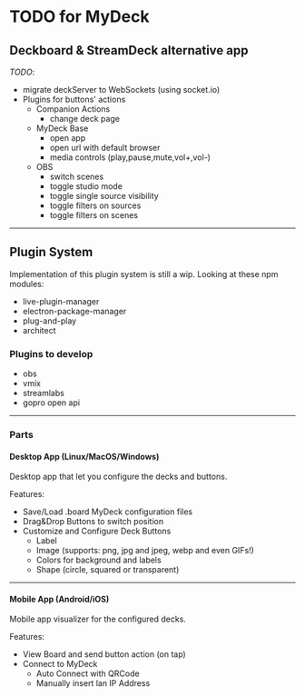 # TODO for MyDeck

## Deckboard & StreamDeck alternative app

*TODO*:

- migrate deckServer to WebSockets (using socket.io)
- Plugins for buttons' actions
  - Companion Actions
    - change deck page
  - MyDeck Base
    - open app
    - open url with default browser
    - media controls (play,pause,mute,vol+,vol-)
  - OBS
    - switch scenes
    - toggle studio mode
    - toggle single source visibility
    - toggle filters on sources
    - toggle filters on scenes

---

## Plugin System

Implementation of this plugin system is still a wip. Looking at these npm modules:

- live-plugin-manager
- electron-package-manager
- plug-and-play
- architect

### Plugins to develop

- obs
- vmix
- streamlabs
- gopro open api 

---

### Parts

#### Desktop App (Linux/MacOS/Windows)

Desktop app that let you configure the decks and buttons.

Features:

- Save/Load .board MyDeck configuration files
- Drag&Drop Buttons to switch position
- Customize and Configure Deck Buttons
  - Label
  - Image (supports: png, jpg and jpeg, webp and even GIFs!)
  - Colors for background and labels
  - Shape (circle, squared or transparent)

---

#### Mobile App (Android/iOS)

Mobile app visualizer for the configured decks.

Features:

- View Board and send button action (on tap)
- Connect to MyDeck
  - Auto Connect with QRCode
  - Manually insert lan IP Address
